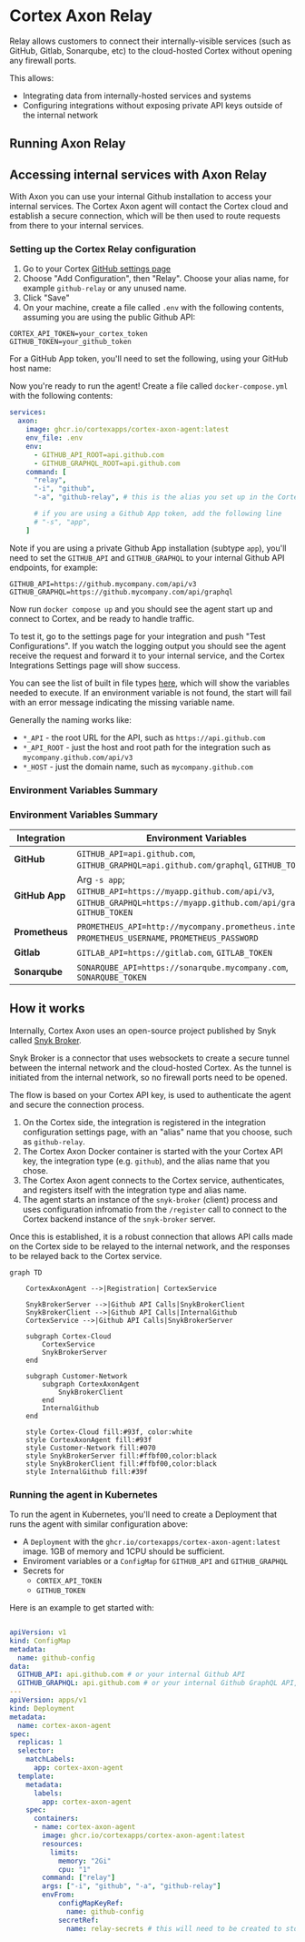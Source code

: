 # Cortex Axon Relay

Relay allows customers to connect their internally-visible services (such as GitHub, Gitlab, Sonarqube, etc) to the cloud-hosted Cortex without opening any firewall ports.

This allows:

* Integrating data from internally-hosted services and systems
* Configuring integrations without exposing private API keys outside of the internal network

## Running Axon Relay

## Accessing internal services with Axon Relay

With Axon you can use your internal Github installation to access your internal services. The Cortex Axon agent will contact the Cortex cloud and establish a secure connection, which will be then used to route requests from there to your internal services.

### Setting up the Cortex Relay configuration 

1. Go to your Cortex [GitHub settings page](https://app.getcortexapp.com/admin/settings/github) 
2. Choose "Add Configuration", then "Relay".  Choose your alias name, for example `github-relay` or any unused name.
3. Click "Save"
4. On your machine, create a file called `.env` with the following contents, assuming you are using the public Github API:

```
CORTEX_API_TOKEN=your_cortex_token
GITHUB_TOKEN=your_github_token
```

For a GitHub App token, you'll need to set the following, using your GitHub host name:


Now you're ready to run the agent!  Create a file called `docker-compose.yml` with the following contents:

```yaml
services:
  axon:
    image: ghcr.io/cortexapps/cortex-axon-agent:latest
    env_file: .env
    env:
      - GITHUB_API_ROOT=api.github.com
      - GITHUB_GRAPHQL_ROOT=api.github.com
    command: [
      "relay",
      "-i", "github",
      "-a", "github-relay", # this is the alias you set up in the Cortex UI

      # if you are using a Github App token, add the following line
      # "-s", "app",
    ]
```

Note if you are using a private Github App installation (subtype `app`), you'll need to set the `GITHUB_API` and `GITHUB_GRAPHQL` to your internal Github API endpoints, for example:

```
GITHUB_API=https://github.mycompany.com/api/v3
GITHUB_GRAPHQL=https://github.mycompany.com/api/graphql
```

Now run `docker compose up` and you should see the agent start up and connect to Cortex, and be ready to handle traffic.

To test it, go to the settings page for your integration and push "Test Configurations". If you watch the logging output you should see the agent receive the request and forward it to your internal service, and the Cortex Integrations Settings page will show success.

You can see the list of built in file types [here](agent/server/snykbroker/accept_files), which will show the variables needed to execute. If an environment variable
is not found, the start will fail with an error message indicating the missing variable name.

Generally the naming works like:

* `*_API` - the root URL for the API, such as `https://api.github.com`
* `*_API_ROOT` - just the host and root path for the integration such as `mycompany.github.com/api/v3`
* `*_HOST` - just the domain name, such as `mycompany.github.com`


### Environment Variables Summary
### Environment Variables Summary

| Integration    | Environment Variables                                                                                               |
|----------------|---------------------------------------------------------------------------------------------------------------------|
| **GitHub**     | `GITHUB_API=api.github.com`, `GITHUB_GRAPHQL=api.github.com/graphql`, `GITHUB_TOKEN`                |
| **GitHub App** | Arg `-s app`; `GITHUB_API=https://myapp.github.com/api/v3`, `GITHUB_GRAPHQL=https://myapp.github.com/api/graphql`, `GITHUB_TOKEN` |
| **Prometheus** | `PROMETHEUS_API=http://mycompany.prometheus.internal`, `PROMETHEUS_USERNAME`, `PROMETHEUS_PASSWORD`                 |
| **Gitlab**     | `GITLAB_API=https://gitlab.com`, `GITLAB_TOKEN`                                                                     |
| **Sonarqube**  | `SONARQUBE_API=https://sonarqube.mycompany.com`, `SONARQUBE_TOKEN`                                                 |
## How it works

Internally, Cortex Axon uses an open-source project published by Snyk called [Snyk Broker](https://docs.snyk.io/enterprise-setup/snyk-broker). 

Snyk Broker is a connector that uses websockets to create a secure tunnel between the internal network and the cloud-hosted Cortex. As the tunnel is initiated from the internal network, so no firewall ports need to be opened.

The flow is based on your Cortex API key, is used to authenticate the agent and secure the connection process.

1. On the Cortex side, the integration is registered in the integration configuration settings page, with an "alias" name that you choose, such as `github-relay`.
2. The Cortex Axon Docker container is started with the your Cortex API key, the integration type (e.g. `github`), and the alias name that you chose. 
3. The Cortex Axon agent connects to the Cortex service, authenticates, and registers itself with the integration type and alias name.
4. The agent starts an instance of the `snyk-broker` (client) process and uses configuration infromatio from the `/register` call to connect to the Cortex backend instance of the `snyk-broker` server.

Once this is established, it is a robust connection that allows API calls made on the Cortex side to be relayed to the internal network, and the responses to be relayed back to the Cortex service.


```mermaid
graph TD
   
    CortexAxonAgent -->|Registration| CortexService

    SnykBrokerServer -->|Github API Calls|SnykBrokerClient
    SnykBrokerClient -->|Github API Calls|InternalGithub
    CortexService -->|Github API Calls|SnykBrokerServer

    subgraph Cortex-Cloud
        CortexService        
        SnykBrokerServer
    end

    subgraph Customer-Network
        subgraph CortexAxonAgent
            SnykBrokerClient
        end
        InternalGithub
    end

    style Cortex-Cloud fill:#93f, color:white
    style CortexAxonAgent fill:#93f
    style Customer-Network fill:#070
    style SnykBrokerServer fill:#ffbf00,color:black
    style SnykBrokerClient fill:#ffbf00,color:black
    style InternalGithub fill:#39f
```


### Running the agent in Kubernetes

To run the agent in Kubernetes, you'll need to create a Deployment that runs the agent with similar configuration above:

* A `Deployment` with the `ghcr.io/cortexapps/cortex-axon-agent:latest` image. 1GB of memory and 1CPU should be sufficient.
* Enviroment variables or a `ConfigMap` for `GITHUB_API` and `GITHUB_GRAPHQL`
* Secrets for
    * `CORTEX_API_TOKEN`
    * `GITHUB_TOKEN`
    
Here is an example to get started with:

```yaml

apiVersion: v1
kind: ConfigMap
metadata:
  name: github-config
data:
  GITHUB_API: api.github.com # or your internal Github API
  GITHUB_GRAPHQL: api.github.com # or your internal Github GraphQL API, minus /graphql
---
apiVersion: apps/v1
kind: Deployment
metadata:
  name: cortex-axon-agent
spec:
  replicas: 1
  selector:
    matchLabels:
      app: cortex-axon-agent
  template:
    metadata:
      labels:
        app: cortex-axon-agent
    spec:
      containers:
      - name: cortex-axon-agent
        image: ghcr.io/cortexapps/cortex-axon-agent:latest
        resources:
          limits:
            memory: "2Gi"
            cpu: "1"
        command: ["relay"]
        args: ["-i", "github", "-a", "github-relay"]
        envFrom:
            configMapKeyRef:
              name: github-config
            secretRef:
              name: relay-secrets # this will need to be created to store your Cortex and Github keys
```



